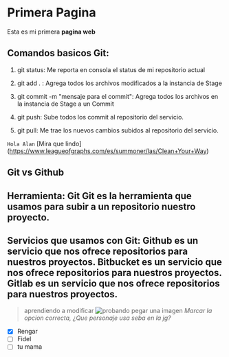 # Primera Pagina
Esta es mi primera **pagina web**

## Comandos basicos Git:
1. git status: Me reporta en consola el status de mi repositorio actual

2. git add . : Agrega todos los archivos modificados a la instancia de Stage
3. git commit -m "mensaje para el commit": Agrega todos los archivos en la instancia de Stage a un Commit
4. git push: Sube todos los commit al repositorio del servicio.

5. git pull: Me trae los nuevos cambios subidos al repositorio del servicio.

`Hola Alan` [Mira que lindo] (https://www.leagueofgraphs.com/es/summoner/las/Clean+Your+Way)

## Git vs Github
Herramienta: Git
Git es la herramienta que usamos para subir a un repositorio nuestro proyecto.
-------
Servicios que usamos con Git:
Github es un servicio que nos ofrece repositorios para nuestros proyectos.
Bitbucket es un servicio que nos ofrece repositorios para nuestros proyectos.
Gitlab es un servicio que nos ofrece repositorios para nuestros proyectos.
-------
> aprendiendo a modificar
![probando pegar una imagen](image.png)
*Marcar la opcion correcta, ¿Que personaje usa seba en la jg?* 

- [x] Rengar
- [ ] Fidel 
- [ ] tu mama
